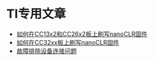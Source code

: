 # TI专用文章

- [如何在CC13x2和CC26x2板上刷写nanoCLR固件](flash-nanoclr-cc13x2_26x2.md)
- [如何在CC32xx板上刷写nanoCLR固件](flash-nanoclr-cc32xx.md)
- [故障排除设备连接问题](../getting-started-guides/troubleshooting-device-connection.md)